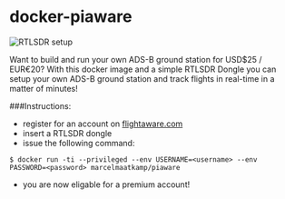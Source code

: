 # docker-piaware
![RTLSDR setup](http://e1.flightcdn.com/adsb/images/piaware_with_antenna.jpg)

Want to build and run your own ADS-B ground station for USD$25 / EUR€20? With this docker image and a simple RTLSDR Dongle you can setup your own ADS-B ground station and track flights in real-time in a matter of minutes!

###Instructions: 
 * register for an account on [flightaware.com](http://flightaware.com)
 * insert a RTLSDR dongle
 * issue the following command: 
```
$ docker run -ti --privileged --env USERNAME=<username> --env PASSWORD=<password> marcelmaatkamp/piaware
```
 * you are now eligable for a premium account! 
